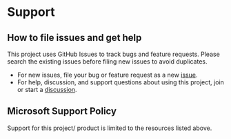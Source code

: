 # Support

## How to file issues and get help

This project uses GitHub Issues to track bugs and feature requests.
Please search the existing issues before filing new issues to avoid duplicates.

- For new issues, file your bug or feature request as a new [issue][1].
- For help, discussion, and support questions about using this project, join or start a [discussion][2].

## Microsoft Support Policy

Support for this project/ product is limited to the resources listed above.

  [1]: https://github.com/microsoft/PSRule-samples/issues
  [2]: https://github.com/microsoft/PSRule-samples/discussions
